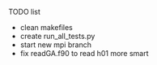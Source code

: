 TODO list
* clean makefiles
* create run_all_tests.py
* start new mpi branch
* fix readGA.f90 to read h01 more smart
